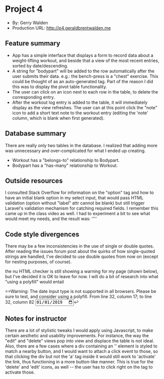 # Project 4
+ By: Gerry Walden
+ Production URL: <http://p4.geraldbrentwalden.me>

## Feature summary
+ App has a simple interface that displays a form to record data about a weight-lifting workout, and beside that a view of the most
recent entries, sorted by date/descending.
+ A string for "bodypart" will be added to the row automatically after the user submits their data. e.g.: the bench-press is a "chest" exercise. This could be thought of as an auto-generated tag. Part of the reason I did this was to display the pivot table functionality.
+ The user can click on an icon next to each row in the table, to delete the corresponding entry. 
+ After the workout log entry is added to the table, it will immediately display as the view refreshes. The user can at this point click the "note" icon to add a short text note to the workout entry (editing the 'note' column, which is blank when first generated).  
  
## Database summary
There are really only two tables in the database. I realized that adding more was unnecessary and over-complicated for what I ended up creating.
+ Workout has a "belongs-to" relationship to Bodypart.
+ Bodypart has a "has-many" relationship to Workout.

## Outside resources
I consulted Stack Overflow for information on the "option" tag and how to have an initial blank option in my select input, that would pass HTML validation (option without "label" attr cannot be blank) but still trigger Laravel's validation mechanism for catching required fields. I remember this came up in the class video as well. I had to experiment a bit to see what would meet my needs, and the result was:
    ''<option hidden value label = "Make a selection"></option>''


## Code style divergences
There may be a few inconsistencies in the use of single or double quotes. After reading the issues forum post about the quirks of how single-quoted strings are handled, I've decided to use double quotes from now on (except for nesting purposes, of course). 

the nu HTML checker is still showing a warning for my page (shown below), but I've decided it is OK to leave for now. I will do a bit of research into what "using a polyfill" would entail 

==Warning: The date input type is not supported in all browsers. Please be sure to test, and consider using a polyfill.
From line 32, column 17; to line 32, column 82
          <input type = "date" name = "date" id = "date" value = 2019-01-01>↩



## Notes for instructor
There are a lot of stylistic tweaks I would apply using Javascript, to make certain aesthetic and usability improvements. For instance, the way the "edit" and "delete" views pop into view and displace the table is not ideal. Also, there are a few cases where a div containing an '<a>' element is styled to match a nearby button, and I would want to attach a click event to those, so that clicking the div but not the 'a' tag inside it would still work to 'activate' the link, thus functioning in a more button-like manner. This is true for the 'delete' and 'edit' icons, as well -- the user has to click right on the <a> tag to activate those.
